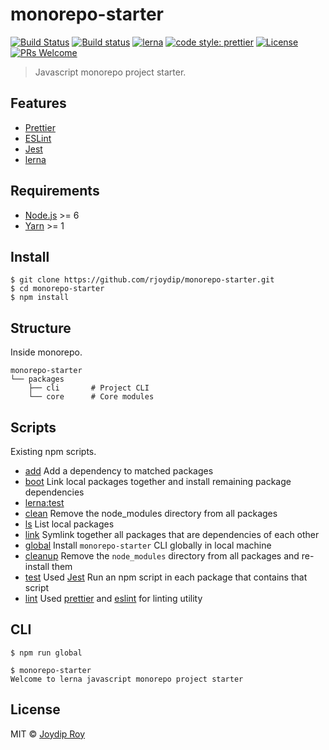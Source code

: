 # monorepo-starter

[![Build Status](https://travis-ci.org/rjoydip/monorepo-starter.svg?branch=master)](https://travis-ci.org/rjoydip/monorepo-starter)
[![Build status](https://ci.appveyor.com/api/projects/status/qe5x7i3ift8q7rkv/branch/master?svg=true)](https://ci.appveyor.com/project/rjoydip/monorepo-starter/branch/master)
[![lerna](https://img.shields.io/badge/maintained%20with-lerna-cc00ff.svg)](https://lernajs.io/)
[![code style: prettier](https://img.shields.io/badge/code_style-prettier-ff69b4.svg?style=flat-square)](https://github.com/prettier/prettier)
[![License](https://img.shields.io/npm/l/make-coverage-badge.svg)](https://github.com/rjoydip/monorepo-starter/blob/master/LICENSE)
[![PRs Welcome](https://img.shields.io/badge/PRs-welcome-brightgreen.svg)](https://reactjs.org/docs/how-to-contribute.html#your-first-pull-request)

> Javascript monorepo project starter.

## Features

- [Prettier](https://prettier.io/)
- [ESLint](https://eslint.org/)
- [Jest](https://jestjs.io/)
- [lerna](https://lernajs.io/)

## Requirements

- [Node.js](http://nodejs.org/) >= 6
- [Yarn](https://yarnpkg.com/lang/en/) >= 1

## Install

```
$ git clone https://github.com/rjoydip/monorepo-starter.git
$ cd monorepo-starter
$ npm install
```

## Structure

Inside monorepo.

```
monorepo-starter
└── packages
    ├── cli       # Project CLI
    └── core      # Core modules
```

## Scripts

Existing npm scripts.

- [add](https://github.com/lerna/lerna/tree/master/commands/add#readme) Add a dependency to matched packages
- [boot](https://github.com/lerna/lerna/tree/master/commands/bootstrap#readme) Link local packages together and install remaining package dependencies
- [lerna:test](https://github.com/lerna/lerna/tree/master/commands/run#readme) 
- [clean](https://github.com/lerna/lerna/tree/master/commands/clean#readme) Remove the node_modules directory from all packages
- [ls](https://github.com/lerna/lerna/tree/master/commands/list#readme) List local packages
- [link](https://github.com/lerna/lerna/tree/master/commands/link#readme) Symlink together all packages that are dependencies of each other
- [global](#scripts) Install `monorepo-starter` CLI globally in local machine
- [cleanup](#scripts) Remove the `node_modules` directory from all packages and re-install them
- [test](#scripts) Used [Jest](https://jestjs.io/) Run an npm script in each package that contains that script
- [lint](#scripts) Used [prettier](https://prettier.io/) and [eslint](https://eslint.org/) for linting utility

## CLI

```
$ npm run global
```

```
$ monorepo-starter
Welcome to lerna javascript monorepo project starter
```

## License

MIT © [Joydip Roy](https://github.com/rjoydip)
